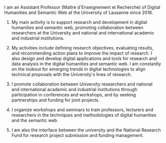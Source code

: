 I am an Assistant Professor (Maître d'Enseignement et Recherche) of Digital Humanities and Semantic Web at the University of Lausanne since 2016.

1. My main activity is to support research and development in digital humanities and semantic web, promoting collaboration between researchers at the University and national and international academic and industrial institutions.

2. My activities include defining research objectives, evaluating results, and recommending action plans to improve the impact of research. I also design and develop digital applications and tools for research and data analysis in the digital humanities and semantic web. I am constantly on the lookout for emerging trends in digital technologies to align technical proposals with the University's lines of research.

3. I promote collaboration between University researchers and national and international academic and industrial institutions through participation in conferences and workshops, and by seeking partnerships and funding for joint projects.

4. I organize workshops and seminars to train professors, lecturers and researchers in the techniques and methodologies of digital humanities and the semantic web.

5. I am also the interface between the university and the National Research Fund for research project submission and funding management.
